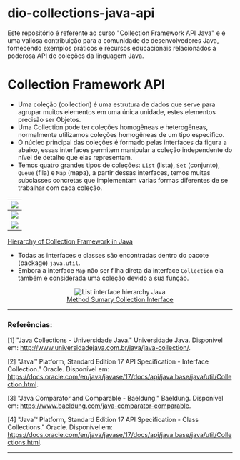 # dio-collections-java-api
Este repositório é referente ao curso "Collection Framework API Java" e é uma valiosa contribuição para a comunidade de desenvolvedores Java, fornecendo exemplos práticos e recursos educacionais relacionados à poderosa API de coleções da linguagem Java.


# Collection Framework API

- Uma coleção (collection) é uma estrutura de dados que serve para agrupar muitos elementos em uma única unidade, estes elementos precisão ser Objetos.
- Uma Collection pode ter coleções homogêneas e heterogêneas, normalmente utilizamos coleções homogêneas de um tipo especifico.
- O núcleo principal das coleções é formado pelas interfaces da figura a abaixo, essas interfaces permitem manipular a coleção independente do nível de detalhe que elas representam.
- Temos quatro grandes tipos de coleções: `List` (lista), `Set` (conjunto), `Queue` (fila) e `Map` (mapa), a partir dessas interfaces, temos muitas subclasses concretas que implementam varias formas diferentes de se trabalhar com cada coleção.

| [![](https://mermaid.ink/img/pako:eNqllEGTmjAUgP9KJnsFB7CuazoeVNiVrba71emhsYcIj5oRCQ1hlXX8743IbtVqeyDDMCH53vfeZMLb4kCEgAmOYrEOFkwqNHVnCdJj6tMhB8lksCiQiNBAxDEEiosE3Uu2grWQS8QT9Mhe2A9CSCSEjUzTRP7U-9rrj7yDJsvnPyVLF2fLIZeVbNo_rPSor3S6eQyVDXW7yF-lMawgUZn-6qI-_VPFG6XHQdC_EDCgI56pCr2OufQ5hxz-y3l0Aqe2ATIbyNsoSMJMT010T3tSsqJMewV50EUlSwiPmIdzZnjQuPCrLOyKyaff9GEIWe37F0p-pBPFgmVFuOeGT_RJciG5KtDzUSb3gmlET6vxLjBjOhFSQbg_pjfqLONnOmTZ4h_Al-p4TrHxOfZEpxIgewf0RnXjVBED6qGIxzG5iWAehLdGpqRYArmxLKuam2seqgVx0o0RiFjIcu_Y0K9tGNQ2uLUNXm3DqLZhXMNweAcxyzIXIrT_4yORKDPjr0AcK1Uf_ybsI6TZ0gg28ArkivFQt7rtPmCG1ULf2xkmehoyuZzhWbLTHMuVmBRJgImSORg4T0OmwOVMd7EVJhGLM72asgSTLd5g4rTuGpZtt2-tTrvTdjrtpoELTO4arZbdfH8-NHcGfhVCG-yGVY1m27lzrH0AhFz_xeNDKy47cpniexmwr2P3G8y8xCA?type=png)](https://mermaid.live/edit#pako:eNqllEGTmjAUgP9KJnsFB7CuazoeVNiVrba71emhsYcIj5oRCQ1hlXX8743IbtVqeyDDMCH53vfeZMLb4kCEgAmOYrEOFkwqNHVnCdJj6tMhB8lksCiQiNBAxDEEiosE3Uu2grWQS8QT9Mhe2A9CSCSEjUzTRP7U-9rrj7yDJsvnPyVLF2fLIZeVbNo_rPSor3S6eQyVDXW7yF-lMawgUZn-6qI-_VPFG6XHQdC_EDCgI56pCr2OufQ5hxz-y3l0Aqe2ATIbyNsoSMJMT010T3tSsqJMewV50EUlSwiPmIdzZnjQuPCrLOyKyaff9GEIWe37F0p-pBPFgmVFuOeGT_RJciG5KtDzUSb3gmlET6vxLjBjOhFSQbg_pjfqLONnOmTZ4h_Al-p4TrHxOfZEpxIgewf0RnXjVBED6qGIxzG5iWAehLdGpqRYArmxLKuam2seqgVx0o0RiFjIcu_Y0K9tGNQ2uLUNXm3DqLZhXMNweAcxyzIXIrT_4yORKDPjr0AcK1Uf_ybsI6TZ0gg28ArkivFQt7rtPmCG1ULf2xkmehoyuZzhWbLTHMuVmBRJgImSORg4T0OmwOVMd7EVJhGLM72asgSTLd5g4rTuGpZtt2-tTrvTdjrtpoELTO4arZbdfH8-NHcGfhVCG-yGVY1m27lzrH0AhFz_xeNDKy47cpniexmwr2P3G8y8xCA) |
|:---:|
| [![](https://mermaid.ink/img/pako:eNqdkstuwjAQRX_FGrYBJYRAcMWiEpVaqUjl0S6asDDxpIlw4sg24iX-vSZBArVlUy-sa8-ZO7bHR0gkR6CQCrlNMqYMWYzjktjRzHqz-lKsysjk8a3ZmUYTVi0ppamUZDQiL0UlsMDSaLsakVk0l8ogv0JN2uwPdh4tFOJPckraHfK0M1hybWWbLKJnprMFWwlc3kHeo9e8XCO3YF35DvZRO10BG6jFzY0v1zZ7gTY_zYWgrRRXCe872ii5RtpyXfei29ucm4x2q52TSCFVHbt1mP3fobFJBNN6jCk5v3YqS9PW-QFp163Mw2_Cu0H8wCLgQIGqYDm3PT6eE2IwmW1BDNRKztQ6hrg8WY5tjJzvywSoURt0YFNxZnCcM9v_AmjKhLa7FSuBHmEHNOwE4TDoem7Y6w3Cvu87sAfqex0rbWQQBH1v4PrhyYGDlNbB67jN8MPQHfb8YdcB5LmRatL8wfor1iU-64TzOU7f8SHOzA?type=png)](https://mermaid.live/edit#pako:eNqdkstuwjAQRX_FGrYBJYRAcMWiEpVaqUjl0S6asDDxpIlw4sg24iX-vSZBArVlUy-sa8-ZO7bHR0gkR6CQCrlNMqYMWYzjktjRzHqz-lKsysjk8a3ZmUYTVi0ppamUZDQiL0UlsMDSaLsakVk0l8ogv0JN2uwPdh4tFOJPckraHfK0M1hybWWbLKJnprMFWwlc3kHeo9e8XCO3YF35DvZRO10BG6jFzY0v1zZ7gTY_zYWgrRRXCe872ii5RtpyXfei29ucm4x2q52TSCFVHbt1mP3fobFJBNN6jCk5v3YqS9PW-QFp163Mw2_Cu0H8wCLgQIGqYDm3PT6eE2IwmW1BDNRKztQ6hrg8WY5tjJzvywSoURt0YFNxZnCcM9v_AmjKhLa7FSuBHmEHNOwE4TDoem7Y6w3Cvu87sAfqex0rbWQQBH1v4PrhyYGDlNbB67jN8MPQHfb8YdcB5LmRatL8wfor1iU-64TzOU7f8SHOzA) |
| [![](https://mermaid.ink/img/pako:eNplkU1PwzAMhv9KZK7dlH6mDUd2QYITHAYrhyxx12ppU6Wp9qX9d7J2ICQixbLePH4txxeQRiFwqLQ5yFpYR95XZUf8meMwbndW9DV5wR12ahbXm-fOoa2ExK9Z-dgQ8qTFMBByV37hKd7N3EkjWZOq0Zo_VLiVKgsGZ80e-QOl9J4vDo1yNY_6YyCNNnZ6mx3krccKK1IZ42_nFkNzRh7R3j3-J8I_SJx6BAJo0baiUX7ky62gBFdjiyVwnyph9yWU3dVzYnTm7dRJ4M6OGMDYK-Fw1Qj_He2P2IsO-AWOwNMljVMaFzTOk4yypAjgBDyMlknEsrQIC8aKnIb5NYCzMd4gXFKWRyxJ8jxJClpkLABUjTP2dd7ItJipxedUUAk94PUbaKqEuw?type=png)](https://mermaid.live/edit#pako:eNplkU1PwzAMhv9KZK7dlH6mDUd2QYITHAYrhyxx12ppU6Wp9qX9d7J2ICQixbLePH4txxeQRiFwqLQ5yFpYR95XZUf8meMwbndW9DV5wR12ahbXm-fOoa2ExK9Z-dgQ8qTFMBByV37hKd7N3EkjWZOq0Zo_VLiVKgsGZ80e-QOl9J4vDo1yNY_6YyCNNnZ6mx3krccKK1IZ42_nFkNzRh7R3j3-J8I_SJx6BAJo0baiUX7ky62gBFdjiyVwnyph9yWU3dVzYnTm7dRJ4M6OGMDYK-Fw1Qj_He2P2IsO-AWOwNMljVMaFzTOk4yypAjgBDyMlknEsrQIC8aKnIb5NYCzMd4gXFKWRyxJ8jxJClpkLABUjTP2dd7ItJipxedUUAk94PUbaKqEuw) |


<a href="https://data-flair.training/blogs/collection-framework-in-java/">Hierarchy of Collection Framework in Java </a>
</p>


- Todas as interfaces e classes são encontradas dentro do pacote (package) `java.util`.
- Embora a interface `Map` não ser filha direta da interface `Collection` ela também é considerada uma coleção devido a sua função.

<p align="center">
<img src="./assets/image/collection-framework-methods.png" alt="List interface hierarchy Java"><br>
<a href="https://docs.oracle.com/en/java/javase/17/docs/api/java.base/java/util/Collection.html">Method Sumary Collection Interface</a>
</p>


---

### Referências:

[1] "Java Collections - Universidade Java." Universidade Java. Disponível em: http://www.universidadejava.com.br/java/java-collection/.

[2] "Java™ Platform, Standard Edition 17 API Specification - Interface Collection." Oracle. Disponível em: https://docs.oracle.com/en/java/javase/17/docs/api/java.base/java/util/Collection.html.

[3] "Java Comparator and Comparable - Baeldung." Baeldung. Disponível em: https://www.baeldung.com/java-comparator-comparable.

[4] "Java™ Platform, Standard Edition 17 API Specification - Class Collections." Oracle. Disponível em: https://docs.oracle.com/en/java/javase/17/docs/api/java.base/java/util/Collections.html.

---
